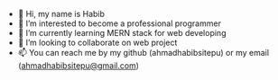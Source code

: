 - 👋 Hi, my name is Habib
- 👀 I’m interested to become a professional programmer
- 🌱 I’m currently learning MERN stack for web developing
- 💞️ I’m looking to collaborate on web project
- 📫 You can reach me by my github (ahmadhabibsitepu) or my email (ahmadhabibsitepu@gmail.com)

<!---
ahmadhabibsitepu/ahmadhabibsitepu is a ✨ special ✨ repository because its `README.md` (this file) appears on your GitHub profile.
You can click the Preview link to take a look at your changes.
--->
